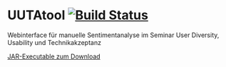 # UUTAtool [![Build Status](https://travis-ci.org/mroettgen/UUTAtool.svg?branch=master)](https://travis-ci.org/mroettgen/UUTAtool)
Webinterface für manuelle Sentimentanalyse im Seminar User Diversity, Usability und Technikakzeptanz

[JAR-Executable zum Download](https://drive.google.com/drive/folders/1xUWtCZVnosPq8WnczXe_jXOJ5-lXD-tb)

